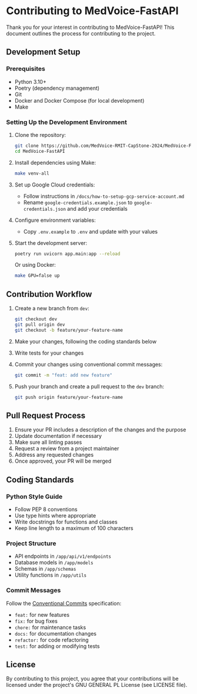 # Contributing to MedVoice-FastAPI

Thank you for your interest in contributing to MedVoice-FastAPI! This document outlines the process for contributing to the project.

## Development Setup

### Prerequisites
- Python 3.10+
- Poetry (dependency management)
- Git
- Docker and Docker Compose (for local development)
- Make

### Setting Up the Development Environment

1. Clone the repository:
   ```bash
   git clone https://github.com/MedVoice-RMIT-CapStone-2024/MedVoice-FastAPI.git
   cd MedVoice-FastAPI
   ```

2. Install dependencies using Make:
   ```bash
   make venv-all
   ```

3. Set up Google Cloud credentials:
   - Follow instructions in `/docs/how-to-setup-gcp-service-account.md`
   - Rename `google-credentials.example.json` to `google-credentials.json` and add your credentials

4. Configure environment variables:
   - Copy `.env.example` to `.env` and update with your values

5. Start the development server:
   ```bash
   poetry run uvicorn app.main:app --reload
   ```

   Or using Docker:
   ```bash
   make GPU=false up
   ```

## Contribution Workflow

1. Create a new branch from `dev`:
   ```bash
   git checkout dev
   git pull origin dev
   git checkout -b feature/your-feature-name
   ```

2. Make your changes, following the coding standards below

3. Write tests for your changes

4. Commit your changes using conventional commit messages:
   ```bash
   git commit -m "feat: add new feature"
   ```

5. Push your branch and create a pull request to the `dev` branch:
   ```bash
   git push origin feature/your-feature-name
   ```

## Pull Request Process

1. Ensure your PR includes a description of the changes and the purpose
2. Update documentation if necessary
3. Make sure all linting passes
4. Request a review from a project maintainer
5. Address any requested changes
6. Once approved, your PR will be merged

## Coding Standards

### Python Style Guide
- Follow PEP 8 conventions
- Use type hints where appropriate
- Write docstrings for functions and classes
- Keep line length to a maximum of 100 characters

### Project Structure
- API endpoints in `/app/api/v1/endpoints`
- Database models in `/app/models`
- Schemas in `/app/schemas`
- Utility functions in `/app/utils`

### Commit Messages
Follow the [Conventional Commits](https://www.conventionalcommits.org/) specification:
- `feat:` for new features
- `fix:` for bug fixes
- `chore:` for maintenance tasks
- `docs:` for documentation changes
- `refactor:` for code refactoring
- `test:` for adding or modifying tests

## License
By contributing to this project, you agree that your contributions will be licensed under the project's GNU GENERAL PL License (see LICENSE file).